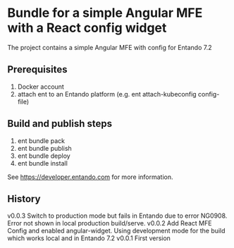 # Bundle for a simple Angular MFE with a React config widget
The project contains a simple Angular MFE with config for Entando 7.2

## Prerequisites
1. Docker account
2. attach ent to an Entando platform (e.g. ent attach-kubeconfig config-file)

## Build and publish steps  
1. ent bundle pack 
2. ent bundle publish
3. ent bundle deploy
4. ent bundle install

See https://developer.entando.com for more information.

## History
v0.0.3 Switch to production mode but fails in Entando due to error NG0908. Error not shown in local production build/serve.
v0.0.2 Add React MFE Config and enabled angular-widget. Using development mode for the build which works local and in Entando 7.2
v0.0.1 First version